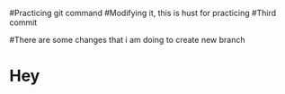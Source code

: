 #Practicing git command
#Modifying it, this is hust for practicing
#Third commit

#There are some changes that i am doing to create new branch
# Hey
